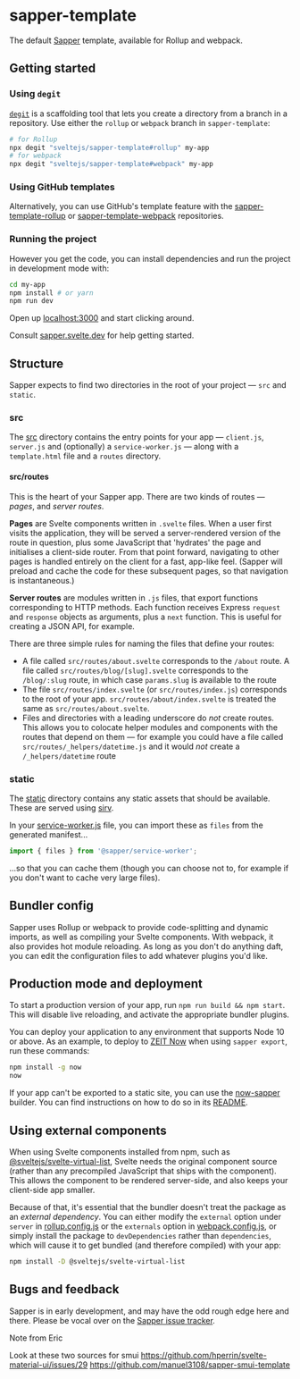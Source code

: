 # sapper-template

The default [Sapper](https://github.com/sveltejs/sapper) template, available for Rollup and webpack.


## Getting started


### Using `degit`

[`degit`](https://github.com/Rich-Harris/degit) is a scaffolding tool that lets you create a directory from a branch in a repository. Use either the `rollup` or `webpack` branch in `sapper-template`:

```bash
# for Rollup
npx degit "sveltejs/sapper-template#rollup" my-app
# for webpack
npx degit "sveltejs/sapper-template#webpack" my-app
```


### Using GitHub templates

Alternatively, you can use GitHub's template feature with the [sapper-template-rollup](https://github.com/sveltejs/sapper-template-rollup) or [sapper-template-webpack](https://github.com/sveltejs/sapper-template-webpack) repositories.


### Running the project

However you get the code, you can install dependencies and run the project in development mode with:

```bash
cd my-app
npm install # or yarn
npm run dev
```

Open up [localhost:3000](http://localhost:3000) and start clicking around.

Consult [sapper.svelte.dev](https://sapper.svelte.dev) for help getting started.


## Structure

Sapper expects to find two directories in the root of your project —  `src` and `static`.


### src

The [src](src) directory contains the entry points for your app — `client.js`, `server.js` and (optionally) a `service-worker.js` — along with a `template.html` file and a `routes` directory.


#### src/routes

This is the heart of your Sapper app. There are two kinds of routes — *pages*, and *server routes*.

**Pages** are Svelte components written in `.svelte` files. When a user first visits the application, they will be served a server-rendered version of the route in question, plus some JavaScript that 'hydrates' the page and initialises a client-side router. From that point forward, navigating to other pages is handled entirely on the client for a fast, app-like feel. (Sapper will preload and cache the code for these subsequent pages, so that navigation is instantaneous.)

**Server routes** are modules written in `.js` files, that export functions corresponding to HTTP methods. Each function receives Express `request` and `response` objects as arguments, plus a `next` function. This is useful for creating a JSON API, for example.

There are three simple rules for naming the files that define your routes:

* A file called `src/routes/about.svelte` corresponds to the `/about` route. A file called `src/routes/blog/[slug].svelte` corresponds to the `/blog/:slug` route, in which case `params.slug` is available to the route
* The file `src/routes/index.svelte` (or `src/routes/index.js`) corresponds to the root of your app. `src/routes/about/index.svelte` is treated the same as `src/routes/about.svelte`.
* Files and directories with a leading underscore do *not* create routes. This allows you to colocate helper modules and components with the routes that depend on them — for example you could have a file called `src/routes/_helpers/datetime.js` and it would *not* create a `/_helpers/datetime` route


### static

The [static](static) directory contains any static assets that should be available. These are served using [sirv](https://github.com/lukeed/sirv).

In your [service-worker.js](src/service-worker.js) file, you can import these as `files` from the generated manifest...

```js
import { files } from '@sapper/service-worker';
```

...so that you can cache them (though you can choose not to, for example if you don't want to cache very large files).


## Bundler config

Sapper uses Rollup or webpack to provide code-splitting and dynamic imports, as well as compiling your Svelte components. With webpack, it also provides hot module reloading. As long as you don't do anything daft, you can edit the configuration files to add whatever plugins you'd like.


## Production mode and deployment

To start a production version of your app, run `npm run build && npm start`. This will disable live reloading, and activate the appropriate bundler plugins.

You can deploy your application to any environment that supports Node 10 or above. As an example, to deploy to [ZEIT Now](https://zeit.co/now) when using `sapper export`, run these commands:

```bash
npm install -g now
now
```

If your app can't be exported to a static site, you can use the [now-sapper](https://github.com/thgh/now-sapper) builder. You can find instructions on how to do so in its [README](https://github.com/thgh/now-sapper#basic-usage).


## Using external components

When using Svelte components installed from npm, such as [@sveltejs/svelte-virtual-list](https://github.com/sveltejs/svelte-virtual-list), Svelte needs the original component source (rather than any precompiled JavaScript that ships with the component). This allows the component to be rendered server-side, and also keeps your client-side app smaller.

Because of that, it's essential that the bundler doesn't treat the package as an *external dependency*. You can either modify the `external` option under `server` in [rollup.config.js](rollup.config.js) or the `externals` option in [webpack.config.js](webpack.config.js), or simply install the package to `devDependencies` rather than `dependencies`, which will cause it to get bundled (and therefore compiled) with your app:

```bash
npm install -D @sveltejs/svelte-virtual-list
```


## Bugs and feedback

Sapper is in early development, and may have the odd rough edge here and there. Please be vocal over on the [Sapper issue tracker](https://github.com/sveltejs/sapper/issues).


Note from Eric

Look at these two sources for smui
https://github.com/hperrin/svelte-material-ui/issues/29
https://github.com/manuel3108/sapper-smui-template


